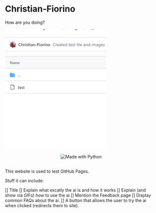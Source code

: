 # Christian-Fiorino

How are you doing?

<div align="left">
    <img src="images/Test Image.png" alt="Testing"/>
</div><br>

<div align="center">
    <img src="http://ForTheBadge.com/images/badges/made-with-python.svg" alt="Made with Python">
</div><br>

This website is used to test GitHub Pages.

Stuff it can include:<br>
<div align="left">
    [] Title
    [] Explain what excatly the ai is and how it works
    [] Explain (and show via GIFs) how to use the ai
    [] Mention the Feedback page
    [] Display common FAQs about the ai.
    [] A button that allows the user to try the ai when clicked (redirects them to site).
</div><br>
